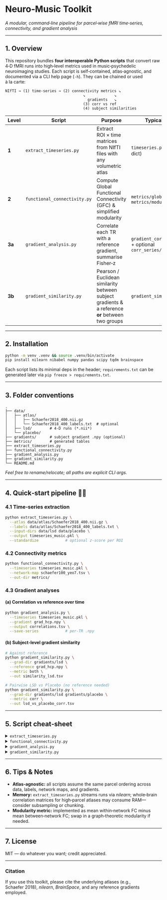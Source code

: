 # Neuro‑Music Toolkit

*A modular, command‑line pipeline for parcel‑wise fMRI time‑series, connectivity, and gradient analysis*

---

## 1. Overview

This repository bundles **four interoperable Python scripts** that convert raw 4‑D fMRI runs into high‑level metrics used in music‑psychedelic neuroimaging studies.  Each script is self‑contained, atlas‑agnostic, and documented via a CLI help page (`-h`).  They can be chained or used à la carte:

```
NIfTI → (1) time‑series → (2) connectivity metrics ↘
                                   ↘             ↘
                                     gradients   ↘
                                   (3) corr vs ref
                                   (4) subject similarities
```

| Level  | Script                       | Purpose                                                                                          | Typical Output                                             |
| ------ | ---------------------------- | ------------------------------------------------------------------------------------------------ | ---------------------------------------------------------- |
| **1**  | `extract_timeseries.py`      | Extract ROI × time matrices from NIfTI files with any volumetric atlas                           | `timeseries.pkl` (nested dict)                             |
| **2**  | `functional_connectivity.py` | Compute Global Functional Connectivity (GFC) & simplified modularity                             | `metrics/global_fc.tsv`, `metrics/modularity.tsv`          |
| **3a** | `gradient_analysis.py`       | Correlate each TR with a reference gradient, summarise Fisher‑z                                  | `gradient_correlations.tsv` + optional `corr_series/*.npy` |
| **3b** | `gradient_similarity.py`     | Pearson / Euclidean similarity between subject gradients & a reference **or** between two groups | `gradient_similarity.tsv`                                  |

---

## 2. Installation

```bash
python -m venv .venv && source .venv/bin/activate
pip install nilearn nibabel numpy pandas scipy tqdm brainspace
```

Each script lists its minimal deps in the header; `requirements.txt` can be generated later via `pip freeze > requirements.txt`.

---

## 3. Folder conventions

```
.
├── data/
│   ├── atlas/
│   │   ├── Schaefer2018_400.nii.gz
│   │   └── Schaefer2018_400_labels.txt  # optional
│   ├── lsd/        # 4‑D runs (*.nii*)
│   └── placebo/
├── gradients/      # subject gradient .npy (optional)
├── metrics/        # generated tables
├── extract_timeseries.py
├── functional_connectivity.py
├── gradient_analysis.py
├── gradient_similarity.py
└── README.md
```

*Feel free to rename/relocate; all paths are explicit CLI args.*

---

## 4. Quick‑start pipeline 🏃‍♂️

### 4.1 Time‑series extraction

```bash
python extract_timeseries.py \
  --atlas data/atlas/Schaefer2018_400.nii.gz \
  --labels data/atlas/Schaefer2018_400_labels.txt \
  --input-dirs data/lsd data/placebo \
  --output timeseries_music.pkl \
  --standardize            # optional z‑score per ROI
```

### 4.2 Connectivity metrics

```bash
python functional_connectivity.py \
  --timeseries timeseries_music.pkl \
  --network-map schaefer100_yeo7.tsv \
  --out-dir metrics/
```

### 4.3 Gradient analyses

#### (a) Correlation vs reference over time

```bash
python gradient_analysis.py \
  --timeseries timeseries_music.pkl \
  --gradient grad_hcp.npy \
  --output correlations.tsv \
  --save-series            # per‑TR .npy
```

#### (b) Subject‑level gradient similarity

```bash
# Against reference
python gradient_similarity.py \
  --grad-dir gradients/lsd \
  --reference grad_hcp.npy \
  --metric both \
  --out similarity_lsd.tsv

# Pairwise LSD vs Placebo (no reference needed)
python gradient_similarity.py \
  --grad-dir gradients/lsd gradients/placebo \
  --metric corr \
  --out lsd_vs_placebo_corr.tsv
```

---

## 5. Script cheat‑sheet

<details>
<summary><code>extract_timeseries.py</code></summary>

```
--atlas        <NIfTI>    # integer‑labelled parcellation
--labels       <txt/tsv>  # optional ROI names
--input-dirs   dir1 dir2  # each 4‑D run folder
--pattern      *.nii*     # glob (default)
--standardize             # z‑score time‑series
--output       timeseries.pkl
```

</details>

<details>
<summary><code>functional_connectivity.py</code></summary>

```
--timeseries   timeseries.pkl
--network-map  <csv/tsv>  # parcel→network (optional)
--out-dir      metrics/
```

</details>

<details>
<summary><code>gradient_analysis.py</code></summary>

```
--timeseries   timeseries.pkl
--gradient     grad_ref.npy  # 1‑D (parcels)
--output       gradient_correlations.tsv
--save-series  (flag)
```

</details>

<details>
<summary><code>gradient_similarity.py</code></summary>

```
--grad-dir   grp1/ [grp2/]   # ≥1 dirs with <subject>.npy
--reference  grad_ref.npy    # optional
--metric     corr|euclid|both (default corr)
--out        gradient_similarity.tsv
```

</details>

---

## 6. Tips & Notes

* **Atlas‑agnostic:** all scripts assume the same parcel ordering across data, labels, network maps, and gradients.
* **Memory:** `extract_timeseries.py` streams runs via *nilearn*; whole‑brain correlation matrices for high‑parcel atlases may consume RAM—consider subsampling or chunking.
* **Modularity metric:** implemented as mean within‑network FC minus mean between‑network FC; swap in a graph‑theoretic modularity if needed.

---

## 7. License

MIT — do whatever you want; credit appreciated.

---

### Citation

If you use this toolkit, please cite the underlying atlases (e.g., Schaefer 2018), *nilearn*, *BrainSpace*, and any reference gradients employed.
